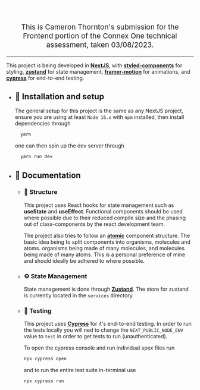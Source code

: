 <p align="center">

  <h1 align="center" style="color: #fff; font-weight: 600;">
    Connex One Frontend
  </h1>

  <p align="center" style="font-size: 1.2rem;">
 This is Cameron Thornton's submission for the Frontend portion of the Connex One technical assessment, taken 03/08/2023.

  </p>

  <hr />

[zst]: https://zustand.surge.sh/
[sty]: https://styled-components.com/
[njs]: https://nextjs.org/
[cyp]: https://www.cypress.io/
[frm]: https://www.framer.com/motion/
[atm]: https://atomicdesign.bradfrost.com/chapter-2/
[cyp]: https://www.cypress.io/
[rqu]: https://react-query-v3.tanstack.com/
[d3]: https://d3js.org/
[cjs]: https://www.chartjs.org/

This project is being developed in [**NextJS**][njs], with [**styled-components**][sty] for styling, [**zustand**][zst] for state management, [**framer-motion**][frm] for animations, and [**cypress**][cyp] for end-to-end testing.

- ## 🎉 Installation and setup

  The general setup for this project is the same as any NextJS project, ensure you are using at least `Node 16.x` with `npm` installed, then install dependencies through

  ```bash
    yarn
  ```

  one can then spin up the dev server through

  ```bash
    yarn run dev
  ```

- ## 📖 Documentation

  - ### 🚧 Structure

    This project uses React hooks for state management such as **useState** and **useEffect**. Functional components should be used where possible due to their reduced compile size and the phasing out of class-components by the react development team.

    The project also tries to follow an [**atomic**][atm] component structure. The basic idea being to split components into organisms, molecules and atoms. organisms being made of many molecules, and molecules being made of many atoms. This is a personal preference of mine and should ideally be adhered to where possible.

  - ### ⚙️ State Management

    State management is done through [**Zustand**][zst]. The store for zustand is currently located in the `services` directory.

  - ### 🧪 Testing

    This project uses [**Cypress**][cyp] for it's end-to-end testing. In order to run the tests locally you will ned to change the `NEXT_PUBLIC_NODE_ENV` value to `test` in order to get tests to run (unauthenticated).

    To open the cypress console and run individual spex files run

    ```bash
    npx cypress open
    ```

    and to run the entire test suite in-terminal use

    ```bash
    npx cypress run
    ```

</p>
